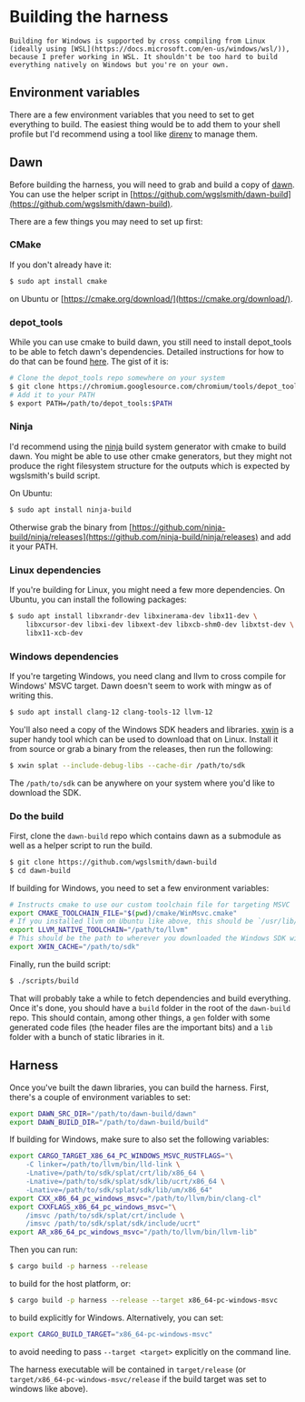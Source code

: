 # Building the harness

```admonish info
Building for Windows is supported by cross compiling from Linux (ideally using [WSL](https://docs.microsoft.com/en-us/windows/wsl/)), because I prefer working in WSL. It shouldn't be too hard to build everything natively on Windows but you're on your own.
```

## Environment variables

There are a few environment variables that you need to set to get everything to build. The easiest thing would be to add them to your shell profile but I'd recommend using a tool like [direnv](https://github.com/direnv/direnv) to manage them.

## Dawn

Before building the harness, you will need to grab and build a copy of [dawn](https://dawn.googlesource.com/dawn). You can use the helper script in [https://github.com/wgslsmith/dawn-build](https://github.com/wgslsmith/dawn-build).

There are a few things you may need to set up first:

### CMake

If you don't already have it:

```sh
$ sudo apt install cmake
```

on Ubuntu or [https://cmake.org/download/](https://cmake.org/download/).

### depot_tools

While you can use cmake to build dawn, you still need to install depot_tools to be able to fetch dawn's dependencies. Detailed instructions for how to do that can be found [here](https://commondatastorage.googleapis.com/chrome-infra-docs/flat/depot_tools/docs/html/depot_tools_tutorial.html#_setting_up). The gist of it is:

```sh
# Clone the depot_tools repo somewhere on your system
$ git clone https://chromium.googlesource.com/chromium/tools/depot_tools.git
# Add it to your PATH
$ export PATH=/path/to/depot_tools:$PATH
```

### Ninja

I'd recommend using the [ninja](https://ninja-build.org/) build system generator with cmake to build dawn. You might be able to use other cmake generators, but they might not produce the right filesystem structure for the outputs which is expected by wgslsmith's build script.

On Ubuntu:

```sh
$ sudo apt install ninja-build
```

Otherwise grab the binary from [https://github.com/ninja-build/ninja/releases](https://github.com/ninja-build/ninja/releases) and add it your PATH.

### Linux dependencies

If you're building for Linux, you might need a few more dependencies. On Ubuntu, you can install the following packages:

```sh
$ sudo apt install libxrandr-dev libxinerama-dev libx11-dev \
    libxcursor-dev libxi-dev libxext-dev libxcb-shm0-dev libxtst-dev \
    libx11-xcb-dev
```

### Windows dependencies

If you're targeting Windows, you need clang and llvm to cross compile for Windows' MSVC target. Dawn doesn't seem to work with mingw as of writing this.

```sh
$ sudo apt install clang-12 clang-tools-12 llvm-12
```

You'll also need a copy of the Windows SDK headers and libraries. [xwin](https://github.com/Jake-Shadle/xwin) is a super handy tool which can be used to download that on Linux. Install it from source or grab a binary from the releases, then run the following:

```sh
$ xwin splat --include-debug-libs --cache-dir /path/to/sdk
```

The `/path/to/sdk` can be anywhere on your system where you'd like to download the SDK.

### Do the build

First, clone the `dawn-build` repo which contains dawn as a submodule as well as a helper script to run the build.

```sh
$ git clone https://github.com/wgslsmith/dawn-build
$ cd dawn-build
```

If building for Windows, you need to set a few environment variables:

```sh
# Instructs cmake to use our custom toolchain file for targeting MSVC
export CMAKE_TOOLCHAIN_FILE="$(pwd)/cmake/WinMsvc.cmake"
# If you installed llvm on Ubuntu like above, this should be `/usr/lib/llvm-12`
export LLVM_NATIVE_TOOLCHAIN="/path/to/llvm"
# This should be the path to wherever you downloaded the Windows SDK with xwin
export XWIN_CACHE="/path/to/sdk"
```

Finally, run the build script:

```sh
$ ./scripts/build
```

That will probably take a while to fetch dependencies and build everything. Once it's done, you should have a `build` folder in the root of the `dawn-build` repo. This should contain, among other things, a `gen` folder with some generated code files (the header files are the important bits) and a `lib` folder with a bunch of static libraries in it.

## Harness

Once you've built the dawn libraries, you can build the harness. First, there's a couple of environment variables to set:

```sh
export DAWN_SRC_DIR="/path/to/dawn-build/dawn"
export DAWN_BUILD_DIR="/path/to/dawn-build/build"
```

If building for Windows, make sure to also set the following variables:

```sh
export CARGO_TARGET_X86_64_PC_WINDOWS_MSVC_RUSTFLAGS="\
    -C linker=/path/to/llvm/bin/lld-link \
    -Lnative=/path/to/sdk/splat/crt/lib/x86_64 \
    -Lnative=/path/to/sdk/splat/sdk/lib/ucrt/x86_64 \
    -Lnative=/path/to/sdk/splat/sdk/lib/um/x86_64"
export CXX_x86_64_pc_windows_msvc="/path/to/llvm/bin/clang-cl"
export CXXFLAGS_x86_64_pc_windows_msvc="\
    /imsvc /path/to/sdk/splat/crt/include \
    /imsvc /path/to/sdk/splat/sdk/include/ucrt"
export AR_x86_64_pc_windows_msvc="/path/to/llvm/bin/llvm-lib"
```

Then you can run:

```sh
$ cargo build -p harness --release
```

to build for the host platform, or:

```sh
$ cargo build -p harness --release --target x86_64-pc-windows-msvc
```

to build explicitly for Windows. Alternatively, you can set:

```sh
export CARGO_BUILD_TARGET="x86_64-pc-windows-msvc"
```

to avoid needing to pass `--target <target>` explicitly on the command line.

The harness executable will be contained in `target/release` (or `target/x86_64-pc-windows-msvc/release` if the build target was set to windows like above).
